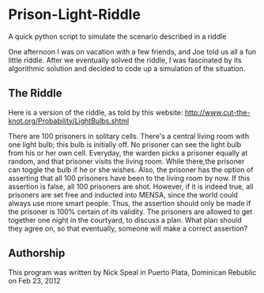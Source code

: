 Prison-Light-Riddle
===================

A quick python script to simulate the scenario described in a riddle

One afternoon I was on vacation with a few friends, and Joe told us all a fun little riddle. After we eventually solved the riddle, I was fascinated by its algorithmic solution and decided to code up a simulation of the situation.

## The Riddle

Here is a version of the riddle, as told by this website: http://www.cut-the-knot.org/Probability/LightBulbs.shtml


There are 100 prisoners in solitary cells. There's a central living room with one light bulb; this bulb is initially off. No prisoner can see the 	light bulb from his or her own cell. Everyday, the warden picks a prisoner equally at random, and that prisoner visits the living room. While there,the prisoner can toggle the bulb if he or she wishes. Also, the prisoner has the option of asserting that all 100 prisoners have been to the living room by now. If this assertion is false, all 100 prisoners are shot. However, if it is indeed true, all prisoners are set free and inducted into MENSA, since the world could always use more smart people. Thus, the assertion should only be made if the prisoner is 100% certain of its validity. The prisoners are allowed to get together one night in the courtyard, to discuss a plan. What plan should they agree on, so that eventually, someone will make a correct assertion?

## Authorship

This program was written by Nick Speal in Puerto Plata, Dominican Rebublic on Feb 23, 2012
